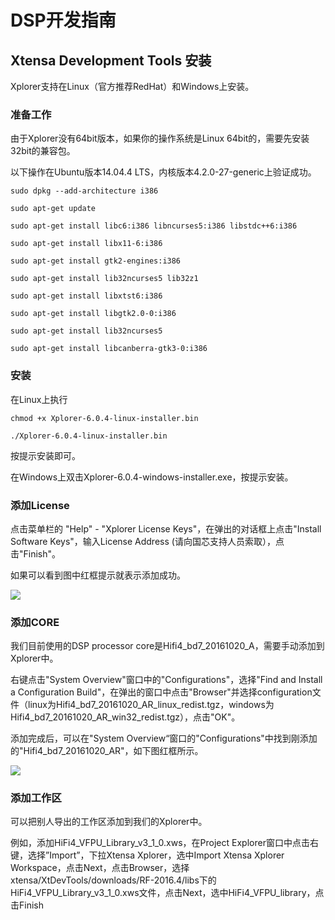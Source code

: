 # DSP开发指南

## Xtensa Development Tools 安装

Xplorer支持在Linux（官方推荐RedHat）和Windows上安装。

### 准备工作

由于Xplorer没有64bit版本，如果你的操作系统是Linux 64bit的，需要先安装32bit的兼容包。

以下操作在Ubuntu版本14.04.4 LTS，内核版本4.2.0-27-generic上验证成功。



`sudo dpkg --add-architecture i386`

`sudo apt-get update`

`sudo apt-get install libc6:i386 libncurses5:i386 libstdc++6:i386`

`sudo apt-get install libx11-6:i386`

`sudo apt-get install gtk2-engines:i386`

`sudo apt-get install lib32ncurses5 lib32z1`

`sudo apt-get install libxtst6:i386`

`sudo apt-get install libgtk2.0-0:i386`

`sudo apt-get install lib32ncurses5`

`sudo apt-get install libcanberra-gtk3-0:i386`



### 安装

在Linux上执行



`chmod +x Xplorer-6.0.4-linux-installer.bin`

`./Xplorer-6.0.4-linux-installer.bin`



按提示安装即可。

在Windows上双击Xplorer-6.0.4-windows-installer.exe，按提示安装。

### 添加License

点击菜单栏的 "Help" - "Xplorer License Keys"，在弹出的对话框上点击"Install Software Keys"，输入License Address \(请向国芯支持人员索取），点击"Finish"。

如果可以看到图中红框提示就表示添加成功。

![](https://www.showdoc.cc/home/common/visitfile/sign/7f7f2ce484c1ebb869221fd3644aeb6e?showdoc=.jpg)



### 添加CORE

我们目前使用的DSP processor core是Hifi4\_bd7\_20161020\_A，需要手动添加到Xplorer中。

右键点击"System Overview"窗口中的"Configurations"，选择"Find and Install a Configuration Build"，在弹出的窗口中点击"Browser"并选择configuration文件（linux为Hifi4\_bd7\_20161020\_AR\_linux\_redist.tgz，windows为Hifi4\_bd7\_20161020\_AR\_win32\_redist.tgz），点击"OK"。

添加完成后，可以在"System Overview“窗口的"Configurations"中找到刚添加的"Hifi4\_bd7\_20161020\_AR"，如下图红框所示。

![](https://www.showdoc.cc/home/common/visitfile/sign/ef23c119040c00ae4fddf79bf1494398?showdoc=.jpg)



### 添加工作区

可以把别人导出的工作区添加到我们的Xplorer中。

例如，添加HiFi4\_VFPU\_Library\_v3\_1\_0.xws，在Project Explorer窗口中点击右键，选择”Import”，下拉Xtensa Xplorer，选中Import Xtensa Xplorer Workspace，点击Next，点击Browser，选择xtensa/XtDevTools/downloads/RF-2016.4/libs下的HiFi4\_VFPU\_Library\_v3\_1\_0.xws文件，点击Next，选中HiFi4\_VFPU\_library，点击Finish

